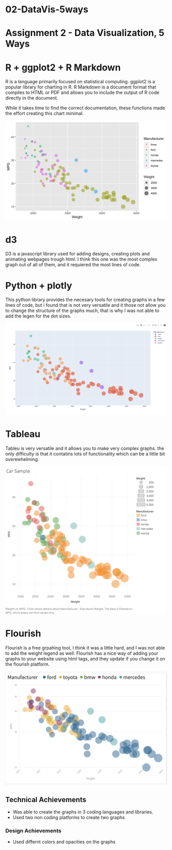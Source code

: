 # 02-DataVis-5ways

Assignment 2 - Data Visualization, 5 Ways  
===

# R + ggplot2 + R Markdown

R is a language primarily focused on statistical computing.
ggplot2 is a popular library for charting in R.
R Markdown is a document format that compiles to HTML or PDF and allows you to include the output of R code directly in the document.

While it takes time to find the correct documentation, these functions made the effort creating this chart minimal.

![ggplot2](Rplott.png)

# d3
D3 is a javascript library used for adding designs, creating plots and animating webpages trough html. I think this one was the most complex graph out of all of them, and it requiered the most lines of code. 

# Python + plotly
This python library provides the necesary tools for creating graphs in a few lines of code, but i found that is not very versatile and it those not allow you to change the structure of the graphs much, that is why I was not able to add the legen for the dot sizes. 

![ggplot2](plotly.png)

# Tableau 
Tableu is very versatile and it allows you to make very complex graphs. the only difficulty is that it contatins lots of functionality which can be a little bit overewhelming. 

![ggplot2](tableu.png)

# Flourish
Flourish is a free grpahing tool, I think it was a little hard, and I was not able to add the weight legend as well. Flourish has a nice way of adding your graphs to your website using html tags, and they update if you change it on the flourish platform. 

![ggplot2](flourish.png)

## Technical Achievements
- Was able to create the graphs in 3 coding languages and libraries.
- Used two non coding platforms to create two graphs 

### Design Achievements
- Used differnt colors and opacities on the graphs
